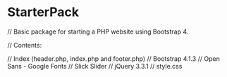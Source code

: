 # StarterPack

// Basic package for starting a PHP website using Bootstrap 4.

// Contents:

// Index (header.php, index.php and footer.php)
// Bootstrap 4.1.3
// Open Sans - Google Fonts
// Slick Slider
// jQuery 3.3.1
// style.css

